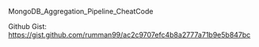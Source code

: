 MongoDB_Aggregation_Pipeline_CheatCode

Github Gist: https://gist.github.com/rumman99/ac2c9707efc4b8a2777a71b9e5b847bc
